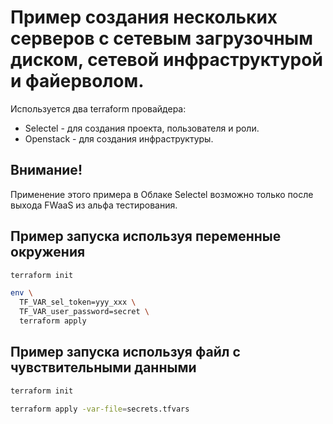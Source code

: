 # Пример создания нескольких серверов с сетевым загрузочным диском, сетевой инфраструктурой и файерволом.

Используется два terraform провайдера:
- Selectel - для создания проекта, пользователя и роли.
- Openstack - для создания инфраструктуры.

## Внимание!
Применение этого примера в Облаке Selectel возможно только после выхода FWaaS из альфа тестирования.

## Пример запуска используя переменные окружения

```sh
terraform init

env \
  TF_VAR_sel_token=yyy_xxx \
  TF_VAR_user_password=secret \
  terraform apply
```

## Пример запуска используя файл с чувствительными данными

```sh
terraform init

terraform apply -var-file=secrets.tfvars
```
